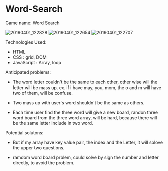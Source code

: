 # Word-Search

Game name: Word Search

![20190401_122828](https://user-images.githubusercontent.com/10451577/55343891-106f8c80-547a-11e9-8408-9206355f8e92.jpg)
![20190401_122654](https://user-images.githubusercontent.com/10451577/55343910-18c7c780-547a-11e9-9e43-da1caa42c22d.jpg)
![20190401_122707](https://user-images.githubusercontent.com/10451577/55343919-21200280-547a-11e9-934f-a928b8a9f591.jpg)

Technologies Used:
  - HTML 
  - CSS : grid, DOM
  - JavaScript : Array, loop


Anticipated problems:
  - The word letter couldn't be the same to each other, other wise will the letter will be mass up.
      ex. if i have may, you, mom, the o and m will have two of them, will be confuse.
      
  - Two mass up with user's word shouldn't be the same as others. 

  
  - Each time user find the three word will give a new board, randon three word board from the three word array, will be hard, because there will be the same letter include in two word. 
  
  
Potential solutons:

  - But if my array have key value pair, the index and the Letter, it will solove the upper two questions.
 
  - ramdom word board prblem, could solve by sign the number and letter directly, to avoid the problem.
  
  

